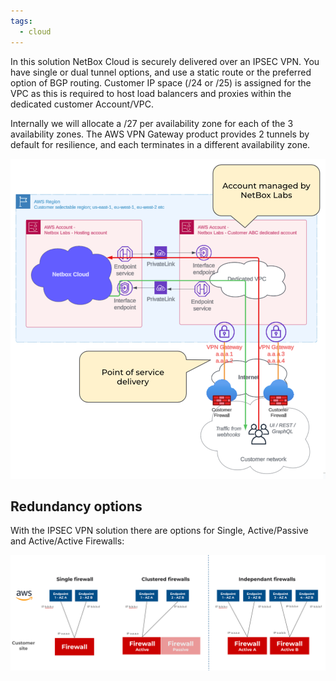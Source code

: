 ```yaml
---
tags:
  - cloud
---
```


In this solution NetBox Cloud is securely delivered over an IPSEC VPN. You have single or dual tunnel options, and use a static route or the preferred option of BGP routing. Customer IP space (/24 or /25) is assigned for the VPC as this is required to host load balancers and proxies within the dedicated customer Account/VPC.

Internally we will allocate a /27 per availability zone for each of the 3 availability zones. The AWS VPN Gateway product provides 2 tunnels by default for resilience, and each terminates in a different availability zone.

![IPSEC VPN](../images/cloud-connectivity/ipsec-vpn.png)

## Redundancy options
With the IPSEC VPN solution there are options for Single, Active/Passive and Active/Active Firewalls:

![IPSEC redundancy options](../images/cloud-connectivity/ipsec-redundancy-options.png)
